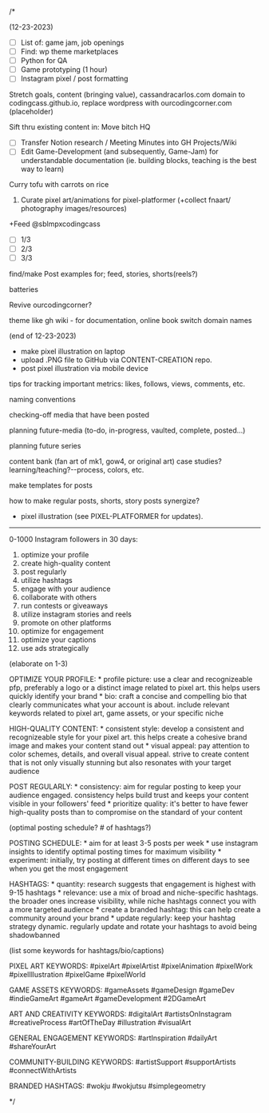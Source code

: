 /*

(12-23-2023)
- [ ] List of: game jam, job openings
- [ ] Find: wp theme marketplaces
- [ ] Python for QA
- [ ] Game prototyping (1 hour)
- [ ] Instagram pixel / post formatting

Stretch goals, content (bringing value), cassandracarlos.com domain to codingcass.github.io, replace wordpress with ourcodingcorner.com (placeholder)

Sift thru existing content in: Move bitch HQ 
- [ ] Transfer Notion research / Meeting Minutes into GH Projects/Wiki
- [ ] Edit Game-Development (and subsequently, Game-Jam) for understandable documentation (ie. building blocks, teaching is the best way to learn)

Curry tofu with carrots on rice
1. Curate pixel art/animations for pixel-platformer (+collect fnaart/ photography images/resources)

+Feed @sblmpxcodingcass
- [ ] 1/3
- [ ] 2/3
- [ ] 3/3

find/make Post examples for; feed, stories, shorts(reels?)

batteries

Revive ourcodingcorner?

theme like gh wiki - for documentation, online book
switch domain names

(end of 12-23-2023)

* make pixel illustration on laptop
* upload .PNG file to GitHub via CONTENT-CREATION repo.
* post pixel illustration via mobile device


tips for tracking important metrics: likes, follows, views, comments, etc.

naming conventions

checking-off media that have been posted

planning future-media (to-do, in-progress, vaulted, complete, posted...)

planning future series

content bank (fan art of mk1, gow4, or original art) case studies? learning/teaching?--process, colors, etc.


make templates for posts

how to make regular posts, shorts, story posts synergize?

* pixel illustration (see PIXEL-PLATFORMER for updates).
---------

0-1000 Instagram followers in 30 days:

1. optimize your profile
2. create high-quality content
3. post regularly
4. utilize hashtags
5. engage with your audience
6. collaborate with others
7. run contests or giveaways
8. utilize instagram stories and reels
9. promote on other platforms
10. optimize for engagement
11. optimize your captions
12. use ads strategically


(elaborate on 1-3)

OPTIMIZE YOUR PROFILE:
    * profile picture: use a clear and recognizeable pfp, preferably a logo or a distinct image related to pixel art. this helps users quickly identify your brand
    * bio: craft a concise and compelling bio that clearly communicates what your account is about. include relevant keywords related to pixel art, game assets, or your specific niche

HIGH-QUALITY CONTENT:
    * consistent style: develop a consistent and recognizeable style for your pixel art. this helps create a cohesive brand image and makes your content stand out
    * visual appeal: pay attention to color schemes, details, and overall visual appeal. strive to create content that is not only visually stunning but also resonates with your target audience 

POST REGULARLY:
    * consistency: aim for regular posting to keep your audience engaged. consistency helps build trust and keeps your content visible in your followers' feed
    * prioritize quality: it's better to have fewer high-quality posts than to compromise on the standard of your content 

(optimal posting schedule? # of hashtags?)

POSTING SCHEDULE:
    * aim for at least 3-5 posts per week
    * use instagram insights to identify optimal posting times for maximum visibility
    * experiment: initially, try posting at different times on different days to see when you get the most engagement

HASHTAGS:
    * quantity: research suggests that engagement is highest with 9-15 hashtags
    * relevance: use a mix of broad and niche-specific hashtags. the broader ones increase visibility, while niche hashtags connect you with a more targeted audience
    * create a branded hashtag: this can help create a community around your brand
    * update regularly: keep your hashtag strategy dynamic. regularly update and rotate your hashtags to avoid being shadowbanned
    
(list some keywords for hashtags/bio/captions)

PIXEL ART KEYWORDS:
    #pixelArt #pixelArtist #pixelAnimation #pixelWork #pixelIllustration #pixelGame #pixelWorld

GAME ASSETS KEYWORDS:
    #gameAssets #gameDesign #gameDev #indieGameArt #gameArt #gameDevelopment #2DGameArt

ART AND CREATIVITY KEYWORDS:
    #digitalArt #artistsOnInstagram #creativeProcess #artOfTheDay #illustration #visualArt

GENERAL ENGAGEMENT KEYWORDS:
    #artInspiration #dailyArt #shareYourArt

COMMUNITY-BUILDING KEYWORDS:
    #artistSupport #supportArtists #connectWithArtists

BRANDED HASHTAGS:
    #wokju #wokjutsu #simplegeometry

*/

